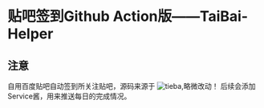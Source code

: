  # 贴吧签到Github Action版——TaiBai-Helper
 
## 注意

  自用百度贴吧自动签到所关注贴吧，源码来源于  ![tieba](https://github.com/ghosx/tieba),略微改动！
  后续会添加Service酱，用来推送每日的完成情况。
